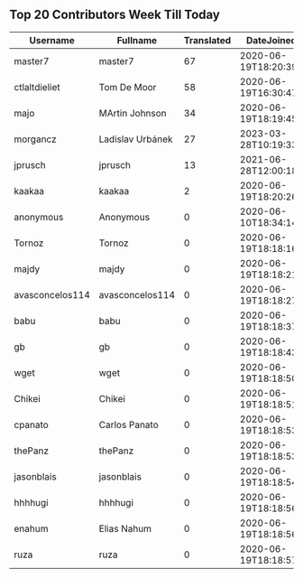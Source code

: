 ## Top 20 Contributors Week Till Today ##
|Username|Fullname|Translated|DateJoined|
|--------|--------|----------|----------|
|master7|master7|67|2020-06-19T18:20:39.|
|ctlaltdieliet|Tom De Moor|58|2020-06-19T16:30:47Z|
|majo|MArtin Johnson|34|2020-06-19T18:19:45Z|
|morgancz|Ladislav Urbánek|27|2023-03-28T10:19:33.|
|jprusch|jprusch|13|2021-06-28T12:00:18.|
|kaakaa|kaakaa|2|2020-06-19T18:20:26Z|
|anonymous|Anonymous|0|2020-06-10T18:34:14.|
|Tornoz|Tornoz|0|2020-06-19T18:18:16.|
|majdy|majdy|0|2020-06-19T18:18:21.|
|avasconcelos114|avasconcelos114|0|2020-06-19T18:18:27Z|
|babu|babu|0|2020-06-19T18:18:37.|
|gb|gb|0|2020-06-19T18:18:43.|
|wget|wget|0|2020-06-19T18:18:50Z|
|Chikei|Chikei|0|2020-06-19T18:18:51Z|
|cpanato|Carlos Panato|0|2020-06-19T18:18:53Z|
|thePanz|thePanz|0|2020-06-19T18:18:53Z|
|jasonblais|jasonblais|0|2020-06-19T18:18:54Z|
|hhhhugi|hhhhugi|0|2020-06-19T18:18:56.|
|enahum|Elias  Nahum|0|2020-06-19T18:18:56Z|
|ruza|ruza|0|2020-06-19T18:18:57.|
